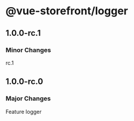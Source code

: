 # @vue-storefront/logger

## 1.0.0-rc.1

### Minor Changes

rc.1

## 1.0.0-rc.0

### Major Changes

Feature logger
